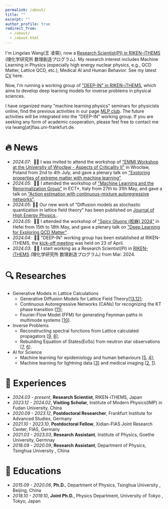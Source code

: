 ```yaml
---
permalink: /about/
title: ""
excerpt: ""
author_profile: true
redirect_from: 
  - /about/
  - /about.html
---
```


<span class='anchor' id='about-me'></span>

I'm Lingxiao Wang(王 凌霄), now a  <a href='https://ithems.riken.jp/en/members/lingxiao-wang'>Research Scientist(PI) in RIKEN-iTHEMS</a> (理化学研究所 数理創造プログラム). My research interest includes Machine Learning in Physics (especially high energy nuclear physics, e.g., QCD Matter, Lattice QCD, etc.), Medical AI and Human Behavior. See my latest <a href='https://drive.google.com/file/d/1eFt4x3EYlrv9-_7SWEHKwdshggN2yv-A/view?usp=sharing'>CV</a> here.

Now, I'm running a working group of <a href='https://ithems.riken.jp/en/about/working-groups/deep-in-wg'>"DEEP-IN" in RIKEN-iTHEMS</a>, which aims to develop deep learning models for inverse problems in physical sciences.

I have organized many "machine learning physics" seminars for physicists online, find the previous activities in our page <a href='https://sites.google.com/view/lingxiao/mlp-club'>MLP club</a>. The future activities will be integrated into the "DEEP-IN" working group.
If you are seeking any form of academic cooperation, please feel free to contact me via lwang[at]fias.uni-frankfurt.de.



# 🔥 News

- *2024.07*: &nbsp;🚆🚆 I was invited to attend the workshop of <a href='https://events.ift.uni.wroc.pl/event/75/'>"EMMI Workshop at the University of Wrocław - Aspects of Criticality II"</a> in Wrocław, Poland from 2nd to 4th July, and gave a plenary talk on <a href = 'https://events.ift.uni.wroc.pl/event/75/contributions/335/'>"Exploring properties of extreme matter with machine learning"</a>.
- *2024.05*: &nbsp;🚆🚆 I attended the workshop of <a href='https://indico.ectstar.eu/event/206/'>"Machine Learning and the Renormalization Group"</a> in ECT*, Italy from 27th to 31th May, and gave a talk on <a href = 'https://indico.ectstar.eu/event/206/contributions/4782/'>"Action estimation with continuous-mixture autoregressive networks"</a>.
- *2024.05*: 🎉🎉 Our new work of "Diffusion models as stochastic quantization in lattice field theory" has been published on  <a href='https://link.springer.com/article/10.1007/JHEP05(2024)060'>  Journal of High Energy Physics </a>.
- *2024.05*: &nbsp;🚆🚆 I attended the workshop of <a href='https://indico.pnp.ustc.edu.cn/event/1435/overview'>"Spicy Gluons (胶麻) 2024"</a> in Hefei from 15th to 18th May, and gave a plenary talk on <a href = 'https://indico.pnp.ustc.edu.cn/event/1435/contributions/11270/attachments/4021/6296/1.1_lingxiao.pdf'>"Deep Learning for Exploring QCD Matter"</a>.
- *2024.04*: &nbsp;🎉🎉 "DEEP-IN" working group has been established at RIKEN-iTHEMS, the <a href= 'https://ithems.riken.jp/en/news/deep-in-working-group-kick-off-meeting'>kick-off meeting</a> was held on 23 of April.
- *2024.03*: &nbsp;🎉🎉 I start working as a Research Scientist(PI) in <a href='https://ithems.riken.jp/en'>RIKEN-iTHEMS</a> (理化学研究所 数理創造プログラム) from Mar. 2024.



# 🔍 Researches
- Generative Models in Lattice Calculations
  - Generative Diffusion Models for Lattice Field Theory[<a href='http://arxiv.org/abs/2309.17082'>13</a>,<a href='https://arxiv.org/abs/2311.03578'>12</a>];
  - Continuous Autoregressive Networks (CANs) for recognizing the KT phase transition [<a href='https://iopscience.iop.org/article/10.1088/0256-307X/39/12/120502'>11</a>];
  - Fourier-Flow Model (FFM) for generating Feynman paths in multimode systems [<a href='https://doi.org/10.1103/PhysRevD.107.056001'>10</a>].
- Inverse Problems
  - Reconstructing spectral functions from Lattice calculated propagators [<a href='https://doi.org/10.1103/PhysRevD.106.L051502'>9</a>, <a href='https://doi.org/10.1016/j.cpc.2022.108547'>8</a>];
  - Rebuilding Equation of States(EoSs) from neutron star observations [<a href='https://iopscience.iop.org/article/10.1088/1475-7516/2022/08/071'>7</a>, <a href='https://doi.org/10.1103/PhysRevD.107.083028'>6</a>].
- AI for Science
  - Machine learning for epidemiology and human behaviours [<a href='https://iopscience.iop.org/article/10.1088/2632-2153/ac0314/meta'>5</a>, <a href='https://doi.org/10.3390/e24020198'>4</a>];
  - Machine learning for lightning data [<a href='https://authors.elsevier.com/a/1gl7k3QI%7EFZgXf'>3</a>] and medical imaging [<a href='https://doi.org/10.1016/j.neurad.2021.07.006'>2</a>, <a href='https://arxiv.org/abs/2212.06725'>1</a>]. 

# 💼 Experiences
- *2024.03 - present*, **Research Scientist**, RIKEN-iTHEMS, Japan
- *2023.12 - 2024.02*, **Visiting Scholar**, Institute of Modern Physics(IMP) in Fudan University, China
- *2020.09 - 2023.12*, **Postdoctoral Researcher**, Frankfurt Institute for Advanced Studies, Germany
- *2021.10 - 2023.10*, **Postdoctoral Fellow**, Xidian-FIAS Joint Research Center, FIAS, Germany
- *2021.03 - 2023.03*, **Research Assistant**, Institute of Physics, Goethe University, Germnay 
- *2018.09 - 2020.09*, **Research Assistant**, Department of Physics, Tsinghua University , China 

# 📖 Educations
- *2015.09 - 2020.06*, **Ph.D.**, Department of Physics, Tsinghua University , Beijing, China
- *2018.10 - 2019.10*, **Joint Ph.D.**, Physics Department, University of Tokyo , Tokyo, Japan

<!-- # Archive
- *2023.12*: &nbsp;🎉🎉 I start working as a visiting scholar at Institute of Modern Physics(IMP) in Fudan University for two months.
- *2023.12*: &nbsp;🚆🚆 I attended the conference of  <a href='https://indico.ihep.ac.cn/event/19910/program'> “The 15th Workshop on QCD Phase Transition and Relativistic Heavy-Ion Physics (QPT 2023)” </a> and gave a plenary talk of <a href='https://indico.ihep.ac.cn/event/19910/contributions/145736/'> "Machine Learning for QCD Matter" </a>.
- *2023.10*: &nbsp;🚆🚆 I visited many intitutions in China (SCNU, Tsinghua Uni. and CCNU), and attended the conference of  <a href='https://indico.ihep.ac.cn/event/19002/contributions/142234/'> “第三届中国格点量子色动力学研讨会” </a>.
- *2023.07*: &nbsp;🚆🚆 I attended the conference of <a href='https://indico.cern.ch/event/1198629/'>"XQCD 2023"</a> at University of Coimbra from 26th to 28th Jul., and gave a talk on <a href = 'https://indico.cern.ch/event/1198629/contributions/5458400/'>"Rebuilding Neutron Star EoSs from Observations with Deep Learning"</a>.
- *2023.04*: &nbsp;🎉🎉 Our new work of "Reconstructing dense matter equation of state from neutron star observations" has been published on  <a href='https://doi.org/10.1103/PhysRevD.107.083028'> Phys. Rev. D </a>.
- *2023.03*: &nbsp;🎉🎉 Our new review paper "Exploring QCD matter in extreme conditions with Machine Learning" was posted on <a href='https://arxiv.org/abs/2303.15136'>arXiv:2303.15136</a>. It aims to introduce machine learning approaches to our community comprehensively.
- *2023.03*: &nbsp;🎉🎉 Our new work of "Identifying lightning structures via machine learning" has been published on  <a href='https://authors.elsevier.com/a/1gl7k3QI%7EFZgXf'> Chaos, Solitons & Fractals </a>. 📢📢 It was also featured on the FIAS's  <a href='https://fias.news/en/news-publicity/algorithms-illuminate-lightning-structures/'> homepage </a>, and reported by the media of Germany, e.g., <a href='https://www.ardmediathek.de/video/alle-wetter/alle-wetter-vom-21-04-2023/hr-fernsehen/Y3JpZDovL2hyLW9ubGluZS8yMDA1MTc'> HR TV </a>, <a href='https://www.faz.net/aktuell/rhein-main/frankfurt/kuenstliche-intelligenz-klaert-struktur-von-blitzen-auf-18777770.html'> FAZ </a> and <a href='https://main-riedberg.de/fias-algorithmen-erhellen-blitzstrukturen/'> Main Riedberg </a>.
- *2023.03*: &nbsp;🎉🎉 Our new work of "Fourier-Flow Model" has been published on  <a href='https://doi.org/10.1103/PhysRevD.107.056001'> Phys. Rev. D </a>.
- *2023.02*: &nbsp;🚆🚆 I attended the workshop <a href='https://indico.ph.tum.de/event/7116/'>"Machine Learning approaches in Lattice QCD"</a> at TUM-IAS from 27th of Feb. to 3rd of Mar.. -->
